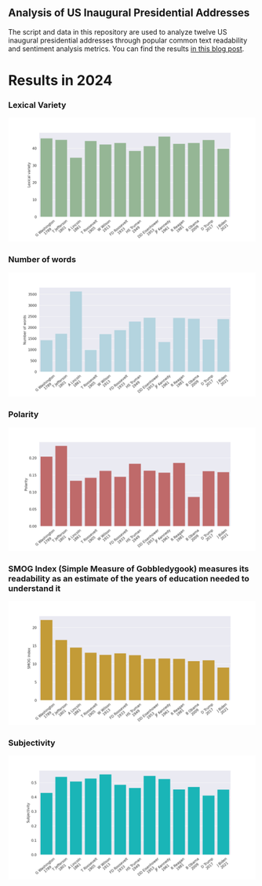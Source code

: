 ## Analysis of US Inaugural Presidential Addresses
The script and data in this repository are used to analyze
twelve US inaugural presidential addresses through popular
common text readability and sentiment analysis metrics.
You can find the results
[in this blog post](http://www.spinellis.gr/blog/20170120/).

# Results in 2024

### Lexical Variety
![Lexical Variety](Lexical_variety.png)
### Number of words
![Number of words](Number_of_words.png)
### Polarity
![Polarity](Polarity.png)
### SMOG Index (Simple Measure of Gobbledygook) measures its readability as an estimate of the years of education needed to understand it
![SMOG Index](SMOG_index.png)
### Subjectivity
![Subjectivity](Subjectivity.png)
